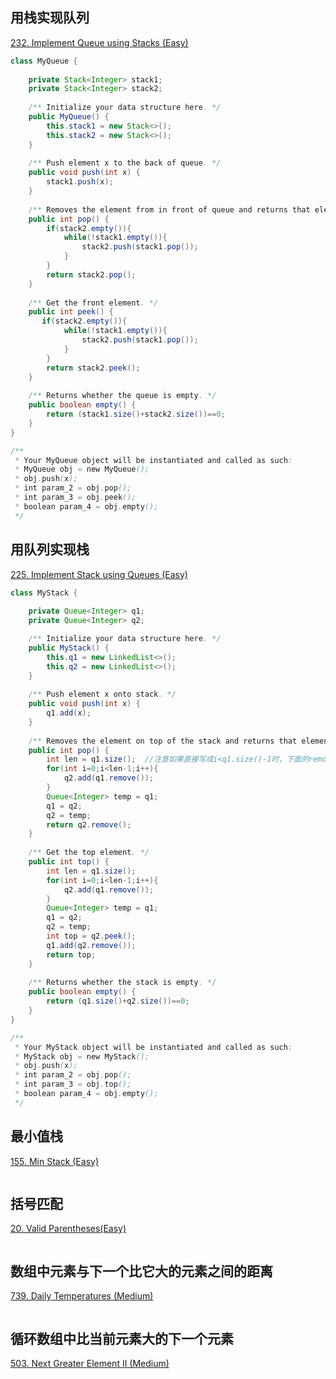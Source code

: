 
## 用栈实现队列
[232. Implement Queue using Stacks (Easy)](https://leetcode.com/problems/implement-queue-using-stacks/)

```java
class MyQueue {
    
    private Stack<Integer> stack1;
    private Stack<Integer> stack2;
    
    /** Initialize your data structure here. */
    public MyQueue() {
        this.stack1 = new Stack<>();
        this.stack2 = new Stack<>();
    }
    
    /** Push element x to the back of queue. */
    public void push(int x) {
        stack1.push(x);
    }
    
    /** Removes the element from in front of queue and returns that element. */
    public int pop() {
        if(stack2.empty()){
            while(!stack1.empty()){
                stack2.push(stack1.pop());
            }
        }
        return stack2.pop();
    }
    
    /** Get the front element. */
    public int peek() {
       if(stack2.empty()){
            while(!stack1.empty()){
                stack2.push(stack1.pop());
            }
        }
        return stack2.peek();
    }
    
    /** Returns whether the queue is empty. */
    public boolean empty() {
        return (stack1.size()+stack2.size())==0;
    }
}

/**
 * Your MyQueue object will be instantiated and called as such:
 * MyQueue obj = new MyQueue();
 * obj.push(x);
 * int param_2 = obj.pop();
 * int param_3 = obj.peek();
 * boolean param_4 = obj.empty();
 */
```
## 用队列实现栈
[225. Implement Stack using Queues (Easy)](https://leetcode.com/problems/implement-stack-using-queues/)

```java
class MyStack {
    
    private Queue<Integer> q1;
    private Queue<Integer> q2;

    /** Initialize your data structure here. */
    public MyStack() {
        this.q1 = new LinkedList<>();
        this.q2 = new LinkedList<>();
    }
    
    /** Push element x onto stack. */
    public void push(int x) {
        q1.add(x);
    }
    
    /** Removes the element on top of the stack and returns that element. */
    public int pop() {
        int len = q1.size();  //注意如果直接写成i<q1.size()-1时，下面的remove会改变size()的值
        for(int i=0;i<len-1;i++){
            q2.add(q1.remove());
        }
        Queue<Integer> temp = q1;
        q1 = q2;
        q2 = temp;
        return q2.remove();
    }
    
    /** Get the top element. */
    public int top() {
        int len = q1.size();
        for(int i=0;i<len-1;i++){
            q2.add(q1.remove());
        }
        Queue<Integer> temp = q1;
        q1 = q2;
        q2 = temp;
        int top = q2.peek();
        q1.add(q2.remove());
        return top;
    }
    
    /** Returns whether the stack is empty. */
    public boolean empty() {
        return (q1.size()+q2.size())==0;
    }
}

/**
 * Your MyStack object will be instantiated and called as such:
 * MyStack obj = new MyStack();
 * obj.push(x);
 * int param_2 = obj.pop();
 * int param_3 = obj.top();
 * boolean param_4 = obj.empty();
 */
```

## 最小值栈
[155. Min Stack (Easy)](https://leetcode.com/problems/min-stack/description/)

```java

```

## 括号匹配
[20. Valid Parentheses(Easy)](https://leetcode.com/problems/valid-parentheses/)

```java

```

## 数组中元素与下一个比它大的元素之间的距离
[739. Daily Temperatures (Medium)](https://leetcode.com/problems/daily-temperatures/description/)

```java

```

## 循环数组中比当前元素大的下一个元素
[503. Next Greater Element II (Medium)](https://leetcode.com/problems/next-greater-element-ii/description/)

```java

```

